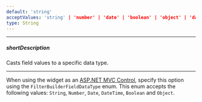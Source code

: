 ```yaml
---
default: 'string'
acceptValues: 'string' | 'number' | 'date' | 'boolean' | 'object' | 'datetime'
type: String
---
```

---
##### shortDescription
Casts field values to a specific data type.

---
When using the widget as an [ASP.NET MVC Control](/concepts/35%20ASP.NET%20MVC%20Controls/20%20Fundamentals '/Documentation/Guide/ASP.NET_MVC_Controls/Fundamentals/'), specify this option using the `FilterBuilderFieldDataType` enum. This enum accepts the following values: `String`, `Number`, `Date`, `DateTime`, `Boolean` and `Object`.
